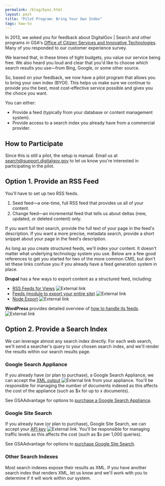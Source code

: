 ```yaml
---
permalink: /blog/byoi.html
layout: post
title: "Pilot Program: Bring Your Own Index"
tags: how-to
---
```


In 2013, we asked you for feedback about DigitalGov | Search and other programs in GSA's [Office of Citizen Services and Innovative Technologies](http://www.gsa.gov/portal/category/25729). Many of you responded to our customer experience survey. 

We learned that, in these times of tight budgets, you value our service being free. We also heard you loud and clear that you'd like to choose which search results you use&mdash;from Bing, Google, or some other source.

So, based on your feedback, we now have a pilot program that allows you to bring your own index (BYOI). This helps us make sure we continue to provide you the best, most cost-effective service possible and gives you the choice you want.

You can either:

* Provide a feed (typically from your database or content management system).
* Provide access to a search index you already have from a commercial provider.

## How to Participate

Since this is still a pilot, the setup is manual. Email us at <search@support.digitalgov.gov> to let us know you're interested in participating in the pilot.

## Option 1. Provide an RSS Feed

You'll have to set up two RSS feeds.

1. Seed feed&mdash;a one-time, full RSS feed that provides us all of your content.
2. Change feed&mdash;an incremental feed that tells us about deltas (new, updated, or deleted content) only.

If you want full text search, provide the full text of your page in the feed's description. If you want a more precise, metadata search, provide a short snippet about your page in the feed's description.

As long as you create structured feeds, we'll index your content. It doesn't matter what  underlying technology system you use. Below are a few good references to get you started for two of the more common CMS, but don't let these links confuse you if you already have a feed generation system in place.

**Drupal** has a few ways to export content as a structured feed, including:

* [RSS Feeds for Views](https://drupal.org/node/83597) ![External link](https://9fddeb862c037f6d2190-f1564c64756a8cfee25b6b19953b1d23.ssl.cf2.rackcdn.com/external_link.gif)
* [Feeds (module to export your entire site)](https://drupal.org/project/feeds) ![External link](https://9fddeb862c037f6d2190-f1564c64756a8cfee25b6b19953b1d23.ssl.cf2.rackcdn.com/external_link.gif)
* [Node Export](https://drupal.org/project/node_export) ![External link](https://9fddeb862c037f6d2190-f1564c64756a8cfee25b6b19953b1d23.ssl.cf2.rackcdn.com/external_link.gif)

**WordPress** provides detailed overview of [how to handle its feeds](http://codex.wordpress.org/WordPress_Feeds). ![External link](https://9fddeb862c037f6d2190-f1564c64756a8cfee25b6b19953b1d23.ssl.cf2.rackcdn.com/external_link.gif)

## Option 2. Provide a Search Index

We can leverage almost any search index directly. For each web search, we'll send a searcher's query to your chosen search index, and we'll render the results within our search results page.  

### Google Search Appliance

If you already have (or plan to purchase), a Google Search Appliance, we can accept the [XML output](https://developers.google.com/search-appliance/documentation/614/xml_reference#results_xml) ![External link](https://9fddeb862c037f6d2190-f1564c64756a8cfee25b6b19953b1d23.ssl.cf2.rackcdn.com/external_link.gif) from your appliance. You'll be responsible for managing the number of documents indexed as this affects the cost of the appliance (such as $x for up to x documents).

See GSAAdvantage for options to [purchase a Google Search Appliance](https://www.gsaadvantage.gov/advantage/s/search.do?q=0:2google+search+appliance).

### Google Site Search

If you already have (or plan to purchase), Google Site Search, we can accept your [API key](https://developers.google.com/custom-search/json-api/v1/overview) ![External link](https://9fddeb862c037f6d2190-f1564c64756a8cfee25b6b19953b1d23.ssl.cf2.rackcdn.com/external_link.gif). You'll be responsible for managing traffic levels as this affects the cost (such as $x per 1,000 queries).

See GSAAdvantage for options to [purchase Google Site Search](https://www.gsaadvantage.gov/advantage/s/search.do?q=0:2google+site+search).

### Other Search Indexes

Most search indexes expose their results as XML. If you have another search index that renders XML, let us know and we'll work with you to determine if it will work within our system.